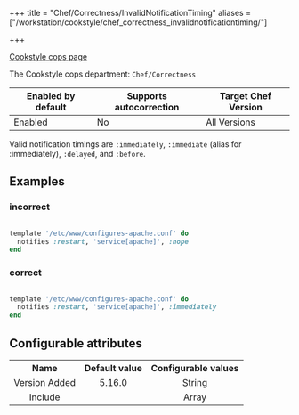 +++
title = "Chef/Correctness/InvalidNotificationTiming"
aliases = ["/workstation/cookstyle/chef_correctness_invalidnotificationtiming/"]

+++

<!-- This content is automatically generated. See https://github.com/chef/chef-web-docs/blob/main/generated/README.md -->

[Cookstyle cops page](/workstation/cookstyle/cops/)

The Cookstyle cops department: `Chef/Correctness`

| Enabled by default | Supports autocorrection | Target Chef Version |
| --- | --- | --- |
| Enabled | No | All Versions |

Valid notification timings are `:immediately`, `:immediate` (alias for :immediately), `:delayed`, and `:before`.

## Examples

### incorrect

```ruby

template '/etc/www/configures-apache.conf' do
  notifies :restart, 'service[apache]', :nope
end
```

### correct

```ruby

template '/etc/www/configures-apache.conf' do
  notifies :restart, 'service[apache]', :immediately
end
```

## Configurable attributes

<table>
<tbody><tr>
<th>Name</th>
<th>Default value</th>
<th>Configurable values</th>
</tr>
<tr>
<td style="text-align:center">Version Added</td>
<td style="text-align:center">5.16.0</td>
<td style="text-align:center">String</td>
</tr>
<tr><td style="text-align:center">Include</td>
<td style="text-align:center"><ul>
</ul>
</td>
<td style="text-align:center">Array</td>
</tr></tbody></table>

